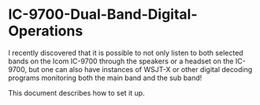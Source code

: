 # IC-9700-Dual-Band-Digital-Operations

I recently discovered that it is possible to not only listen
to both selected bands on the Icom IC-9700 through the speakers
or a headset on the IC-9700, but one can also have instances
of WSJT-X or other digital decoding programs monitoring both
the main band and the sub band!

This document describes how to set it up.
